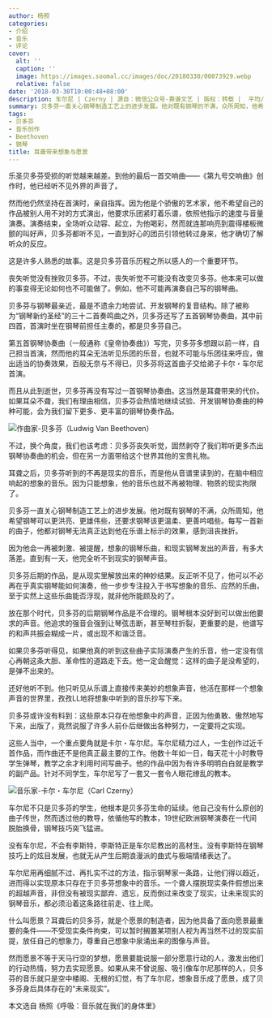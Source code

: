 ```yaml
---
author: 杨照
categories:
- 介绍
- 音乐
- 评论
cover:
  alt: ''
  caption: ''
  image: https://images.soomal.cc/images/doc/20180330/00073929.webp
  relative: false
date: '2018-03-30T10:00:48+08:00'
description: 车尔尼 | Czerny | 源自：微信公众号-靠谱文艺 | 版权：转载 |  平均/总评分：08.50/17
summary: 贝多芬一直关心钢琴制造工艺上的进步发展。他对既有钢琴的不满，众所周知，他希望钢琴可以更洪亮、更雄伟些，还要求钢琴该更温柔、更善吟唱些。每写一首新的曲子，他都对钢琴无法真正达到他在乐谱上标示的效果，感到沮丧挫折……
tags:
- 贝多芬
- 音乐创作
- Beethoven
- 钢琴
title: 耳聋带来想象与愿景
---
```


乐圣贝多芬受损的听觉越来越差。到他的最后一首交响曲――《第九号交响曲》创作时，他已经听不见外界的声音了。

然而他仍然坚持在首演时，亲自指挥。因为他是个骄傲的艺术家，他不希望自己的作品被别人用不对的方式演出，他要求乐团紧盯着乐谱，依照他指示的速度与音量演奏。演奏结束，全场听众动容、起立，为他喝彩，然而就连那响亮到震得楼板微颤的叫好声，贝多芬都听不见，一直到好心的团员引领他转过身来，他才确切了解听众的反应。

这是许多人熟悉的故事。这是贝多芬音乐历程之所以感人的一个重要环节。

丧失听觉没有挫败贝多芬。不过，丧失听觉不可能没有改变贝多芬。他本来可以做的事变得无论如何也不可能做了。例如，他不可能再演奏自己写的钢琴曲。

贝多芬与钢琴最亲近，最是不遗余力地尝试、开发钢琴的复音结构。除了被称为“钢琴新约圣经”的三十二首奏鸣曲之外，贝多芬还写了五首钢琴协奏曲，其中前四首，首演时坐在钢琴前担任主奏的，都是贝多芬自己。

第五首钢琴协奏曲（一般通称《皇帝协奏曲》）写完，贝多芬多想跟以前一样，自己担当首演，然而他的耳朵无法听见乐团的乐音，也就不可能与乐团往来呼应，做出适当的协奏效果，百般无奈与不得已，贝多芬将这首曲子交给弟子卡尔・车尔尼首演。

而且从此到逝世，贝多芬再没有写过一首钢琴协奏曲。这当然是耳聋带来的代价。如果耳朵不聋，我们有理由相信，贝多芬会热情地继续试验、开发钢琴协奏曲的种种可能，会为我们留下更多、更丰富的钢琴协奏作品。

![作曲家-贝多芬（Ludwig Van Beethoven）](https://images.soomal.cc/images/doc/20100420/00005065.webp)





不过，换个角度，我们也该考虑：贝多芬丧失听觉，固然剥夺了我们聆听更多杰出钢琴协奏曲的机会，但在另一方面带给这个世界其他的宝贵礼物。

耳聋之后，贝多芬听到的不再是现实的音乐，而是他从音谱里读到的，在脑中相应响起的想象的音乐。因为只能想象，他的音乐也就不再被物理、物质的现实拘限了。

贝多芬一直关心钢琴制造工艺上的进步发展。他对既有钢琴的不满，众所周知，他希望钢琴可以更洪亮、更雄伟些，还要求钢琴该更温柔、更善吟唱些。每写一首新的曲子，他都对钢琴无法真正达到他在乐谱上标示的效果，感到沮丧挫折。

因为他会一再被刺激、被提醒，想象的钢琴乐曲，和现实钢琴发出的声音，有多大落差。直到有一天，他完全听不到现实的钢琴声音。

贝多芬后期的作品，是从现实里解放出来的神妙结果。反正听不见了，他可以不必再在乎真实钢琴能如何演奏，他一步步专注投入于书写想象的音乐、应然的乐曲，至于实然上这些乐曲能否浮现，就非他所能顾及的了。

放在那个时代，贝多芬的后期钢琴作品是不合理的。钢琴根本没好到可以做出他要求的声音。他追求的强音会强到让琴弦击断，甚至琴柱折裂，更重要的是，他谱写的和声共振会糊成一片，或出现不和谐泛音。

如果贝多芬听得见，如果他真的听到这些曲子实际演奏产生的乐音，他一定没有信心再朝这条大胆、革命性的道路走下去。他一定会醒觉：这样的曲子是没希望的，是弹不出来的。

还好他听不到。他只听见从乐谱上直接传来美妙的想象声音，他活在那样一个想象声音的世界里，孜孜LL地将想象中听到的音乐抄写下来。

贝多芬或许没有料到：这些原本只存在他想象中的声音，正因为他勇敢、傲然地写下来，出版了，竟然说服了许多人前仆后继做出各种努力，一定要将之实现。

这些人当中，一个重点要角就是卡尔・车尔尼。车尔尼精力过人，一生创作过近千首作品，而作曲还不是他真正最主要的工作。他数十年如一日，每天花十小时教导学生弹琴，教学之余才利用时间写曲子。他的作品中因为有许多明明白白就是教学的副产品。针对不同学生，车尔尼写了一套又一套令人眼花缭乱的教本。

![音乐家-卡尔・车尔尼（Carl Czerny）](https://images.soomal.cc/images/doc/20180330/00073928.webp)





车尔尼不只是贝多芬的学生，他根本是贝多芬生命的延续。他自己没有什么原创的曲子传世，然而透过他的教导，依循他写的教本，19世纪欧洲钢琴演奏在一代间脱胎换骨，钢琴技巧突飞猛进。

没有车尔尼，不会有李斯特，李斯特正是车尔尼教出的高材生。没有李斯特在钢琴技巧上的炫目发展，也就无从产生后期浪漫派的曲式与极端情绪表达了。

车尔尼用再细腻不过、再扎实不过的方法，指示钢琴家一条路，让他们得以趋近，进而得以实现原本只存在于贝多芬想象中的音乐。一个聋人摆脱现实条件假想出来的超越声音，非但没有被现实鄙弃、遗忘，反而倒过来改变了现实，让未来现实的钢琴音乐，都必须沿着这条路往前走、往上爬。

什么叫愿景？耳聋后的贝多芬，就是个愿景的制造者，因为他具备了面向愿景最重要的条件――不受现实条件拘束，可以暂时搁置某项别人视为再当然不过的现实前提，放任自己的想象力，尊重自己想象中泉涌出来的图像与声音。

然而愿景不等于天马行空的梦想，愿景要能说服一部分愿意行动的人，激发出他们的行动热情，努力去实现愿景。如果从来不曾说服、吸引像车尔尼那样的人，贝多芬的音乐就只是空中楼阁、无根的幻觉，有了车尔尼，想象音乐成了愿景，成了贝多芬身后具体存在的“未来现实”。

本文选自 杨照《呼吸：音乐就在我们的身体里》